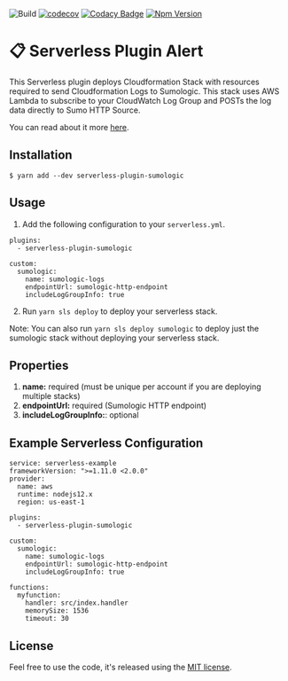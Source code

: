 ![Build](https://github.com/ACloudGuru/serverless-plugin-sumologic/workflows/Build/badge.svg?branch=master)
[![codecov](https://codecov.io/gh/ACloudGuru/serverless-plugin-sumologic/branch/master/graph/badge.svg)](https://codecov.io/gh/ACloudGuru/serverless-plugin-sumologic)
[![Codacy Badge](https://app.codacy.com/project/badge/Grade/0c8bbbf42fe0458bbf81f6c3f9f59895)](https://www.codacy.com/gh/ACloudGuru/serverless-plugin-sumologic?utm_source=github.com&amp;utm_medium=referral&amp;utm_content=ACloudGuru/serverless-plugin-sumologic&amp;utm_campaign=Badge_Grade)
[![Npm Version](https://img.shields.io/npm/v/serverless-plugin-sumologic.svg)](https://www.npmjs.com/package/serverless-plugin-sumologic)

# 📋 Serverless Plugin Alert

This Serverless plugin deploys Cloudformation Stack with resources required to send Cloudformation Logs to Sumologic. This stack uses AWS Lambda to subscribe to your CloudWatch Log Group and POSTs the log data directly to Sumo HTTP Source. 

You can read about it more [here](https://help.sumologic.com/03Send-Data/Collect-from-Other-Data-Sources/Amazon-CloudWatch-Logs).

## Installation
```
$ yarn add --dev serverless-plugin-sumologic
```

## Usage
1. Add the following configuration to your `serverless.yml`.

```
plugins:
  - serverless-plugin-sumologic

custom:
  sumologic:
    name: sumologic-logs 
    endpointUrl: sumologic-http-endpoint
    includeLogGroupInfo: true
```
2. Run `yarn sls deploy` to deploy your serverless stack.

Note: You can also run `yarn sls deploy sumologic` to deploy just the sumologic stack without deploying your serverless stack.

## Properties
1. **name:** required (must be unique per account if you are deploying multiple stacks)
2. **endpointUrl:** required (Sumologic HTTP endpoint)
3. **includeLogGroupInfo:**: optional

## Example Serverless Configuration
```
service: serverless-example
frameworkVersion: ">=1.11.0 <2.0.0"
provider:
  name: aws
  runtime: nodejs12.x
  region: us-east-1

plugins:
  - serverless-plugin-sumologic

custom:
  sumologic:
    name: sumologic-logs
    endpointUrl: sumologic-http-endpoint
    includeLogGroupInfo: true

functions:
  myfunction:
    handler: src/index.handler
    memorySize: 1536
    timeout: 30
```

## License
Feel free to use the code, it's released using the [MIT license](https://github.com/ACloudGuru/serverless-plugin-sumologic/blob/master/LICENSE.md).
